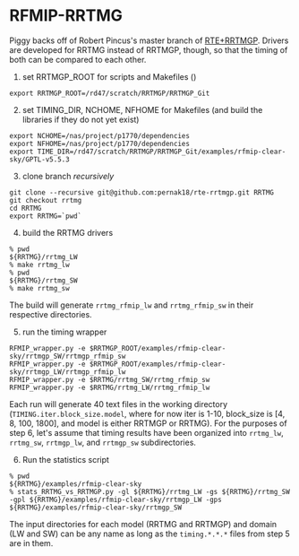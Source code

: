 # RFMIP-RRTMG

Piggy backs off of Robert Pincus's master branch of [RTE+RRTMGP](https://github.com/RobertPincus/rte-rrtmgp). Drivers are developed for RRTMG instead of RRTMGP, though, so that the timing of both can be compared to each other.

1. set RRTMGP_ROOT for scripts and Makefiles ()

```
export RRTMGP_ROOT=/rd47/scratch/RRTMGP/RRTMGP_Git
```

2. set TIMING_DIR, NCHOME, NFHOME for Makefiles (and build the libraries if they do not yet exist)

```
export NCHOME=/nas/project/p1770/dependencies
export NFHOME=/nas/project/p1770/dependencies
export TIME_DIR=/rd47/scratch/RRTMGP/RRTMGP_Git/examples/rfmip-clear-sky/GPTL-v5.5.3
```

3. clone branch *recursively*

```
git clone --recursive git@github.com:pernak18/rte-rrtmgp.git RRTMG
git checkout rrtmg
cd RRTMG
export RRTMG=`pwd`
```

4. build the RRTMG drivers

```
% pwd
${RRTMG}/rrtmg_LW
% make rrtmg_lw
% pwd
${RRTMG}/rrtmg_SW
% make rrtmg_sw
```

The build will generate `rrtmg_rfmip_lw` and `rrtmg_rfmip_sw` in their respective directories.

5. run the timing wrapper

```
RFMIP_wrapper.py -e $RRTMGP_ROOT/examples/rfmip-clear-sky/rrtmgp_SW/rrtmgp_rfmip_sw
RFMIP_wrapper.py -e $RRTMGP_ROOT/examples/rfmip-clear-sky/rrtmgp_LW/rrtmgp_rfmip_lw
RFMIP_wrapper.py -e $RRTMG/rrtmg_SW/rrtmg_rfmip_sw
RFMIP_wrapper.py -e $RRTMG/rrtmg_LW/rrtmg_rfmip_lw
```

Each run will generate 40 text files in the working directory (`TIMING.iter.block_size.model`, where for now iter is 1-10, block_size is [4, 8, 100, 1800], and model is either RRTMGP or RRTMG). For the purposes of step 6, let's assume that timing results have been organized into `rrtmg_lw`, `rrtmg_sw`, `rrtmgp_lw`, and `rrtmgp_sw` subdirectories.

6. Run the statistics script

```
% pwd
${RRTMG}/examples/rfmip-clear-sky
% stats_RRTMG_vs_RRTMGP.py -gl ${RRTMG}/rrtmg_LW -gs ${RRTMG}/rrtmg_SW -gpl ${RRTMG}/examples/rfmip-clear-sky/rrtmgp_LW -gps ${RRTMG}/examples/rfmip-clear-sky/rrtmgp_SW
```

The input directories for each model (RRTMG and RRTMGP) and domain (LW and SW) can be any name as long as the `timing.*.*.*` files from step 5 are in them.
